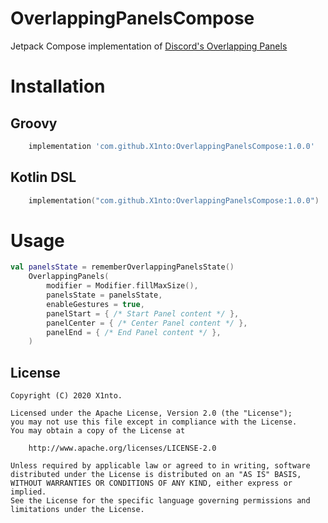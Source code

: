 # OverlappingPanelsCompose
Jetpack Compose implementation of [Discord's Overlapping Panels](https://github.com/discord/OverlappingPanels)

# Installation
## Groovy
```groovy
    implementation 'com.github.X1nto:OverlappingPanelsCompose:1.0.0'
```
## Kotlin DSL
```kotlin
    implementation("com.github.X1nto:OverlappingPanelsCompose:1.0.0")
```

# Usage
```kotlin
val panelsState = rememberOverlappingPanelsState()
    OverlappingPanels(
        modifier = Modifier.fillMaxSize(),
        panelsState = panelsState,
        enableGestures = true,
        panelStart = { /* Start Panel content */ },
        panelCenter = { /* Center Panel content */ },
        panelEnd = { /* End Panel content */ },
    )
```

License
-------
```
Copyright (C) 2020 X1nto.

Licensed under the Apache License, Version 2.0 (the "License");
you may not use this file except in compliance with the License.
You may obtain a copy of the License at

    http://www.apache.org/licenses/LICENSE-2.0

Unless required by applicable law or agreed to in writing, software
distributed under the License is distributed on an "AS IS" BASIS,
WITHOUT WARRANTIES OR CONDITIONS OF ANY KIND, either express or implied.
See the License for the specific language governing permissions and
limitations under the License.
```
